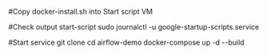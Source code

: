 #Copy docker-install.sh into Start script VM

#Check output start-script
sudo journalctl -u google-startup-scripts.service

#Start service
git clone 
cd airflow-demo
docker-compose up -d --build
